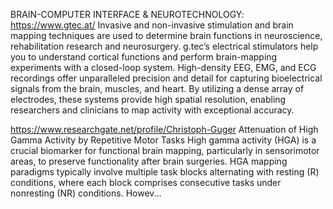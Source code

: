 BRAIN-COMPUTER INTERFACE & NEUROTECHNOLOGY: https://www.gtec.at/
Invasive and non-invasive stimulation and brain mapping techniques are used to determine brain functions in neuroscience, rehabilitation research and neurosurgery. 
g.tec’s electrical stimulators help you to understand cortical functions and perform brain-mapping experiments with a closed-loop system.
High-density EEG, EMG, and ECG recordings offer unparalleled precision and detail for capturing bioelectrical signals from the brain, muscles, and heart. 
By utilizing a dense array of electrodes, these systems provide high spatial resolution, enabling researchers and clinicians to map activity with exceptional accuracy.

https://www.researchgate.net/profile/Christoph-Guger
Attenuation of High Gamma Activity by Repetitive Motor Tasks
High gamma activity (HGA) is a crucial biomarker for functional brain mapping, particularly in sensorimotor areas, to preserve functionality after brain surgeries. 
HGA mapping paradigms typically involve multiple task blocks alternating with resting (R) conditions, where each block comprises consecutive tasks under nonresting (NR) conditions. Howev...
